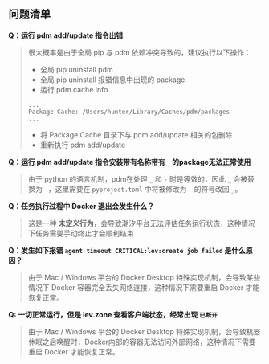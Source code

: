 ## 问题清单

**Q：运行 pdm add/update 指令出错**

> 很大概率是由于全局 pip 与 pdm 依赖冲突导致的，建议执行以下操作：
> * 全局 pip uninstall pdm
> * 全局 pip uninstall 报错信息中出现的 package
> * 运行 pdm cache info
> ```
> ...
> Package Cache: /Users/hunter/Library/Caches/pdm/packages
> ...
> ```
> * 将 Package Cache 目录下与 pdm add/update 相关的包删除
> * 重新执行 pdm add/update

**Q：运行 pdm add/update 指令安装带有名称带有 `_` 的package无法正常使用**

> 由于 python 的语言机制，pdm在处理 `_` 和 `-` 时是等效的，因此 `_` 会被替换为 `-`，这里需要在 `pyproject.toml` 中将被修改为 `-` 的符号改回 `_`。

**Q：任务执行过程中 Docker 退出会发生什么？**

> 这是一种 **未定义行为**，会导致潮汐平台无法评估任务运行状态，这种情况下任务需要手动终止才会顺利结束

**Q：发生如下报错 `agent timeout CRITICAL:lev:create job failed` 是什么原因？**

> 由于 Mac / Windows 平台的 Docker Desktop 特殊实现机制，会导致某些情况下 Docker 容器完全丢失网络连接，这种情况下需要重启 Docker 才能恢复正常。

**Q: 一切正常运行，但是 lev.zone 查看客户端状态，经常出现 `已断开`**

> 由于 Mac / Windows 平台的 Docker Desktop 特殊实现机制，会导致机器休眠之后唤醒时，Docker内部的容器无法访问外部网络，这种情况下需要重启 Docker 才能恢复正常。
